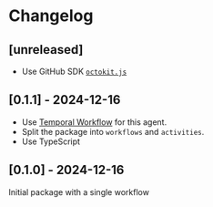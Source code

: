 # Changelog

## [unreleased]

* Use GitHub SDK [`octokit.js`](https://github.com/octokit/octokit.js)

## [0.1.1] - 2024-12-16

* Use [Temporal Workflow](https://temporal.io/) for this agent.
* Split the package into `workflows` and `activities`.
* Use TypeScript

## [0.1.0] - 2024-12-16

Initial package with a single workflow
